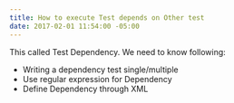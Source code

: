 ```yaml
---
title: How to execute Test depends on Other test
date: 2017-02-01 11:54:00 -05:00
---
```


This called Test Dependency. We need to know following:
<ul>
<li>Writing a dependency test single/multiple</li>
<li>Use regular expression for Dependency</li>
<li>Define Dependency through XML</li>
</ul>